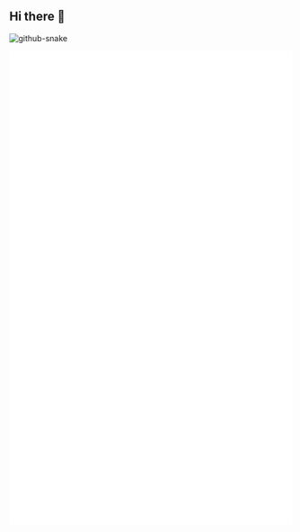 ## Hi there 👋

<!--
**wen0523/wen0523** is a ✨ _special_ ✨ repository because its `README.md` (this file) appears on your GitHub profile.

Here are some ideas to get you started:

- 🔭 I’m currently working on ...
- 🌱 I’m currently learning ...
- 👯 I’m looking to collaborate on ...
- 🤔 I’m looking for help with ...
- 💬 Ask me about ...
- 📫 How to reach me: ...
- 😄 Pronouns: ...
- ⚡ Fun fact: ...
-->
<picture>
  <source media="(prefers-color-scheme: dark)" srcset="https://github.com/wen0523/wen0523/blob/master/github-contribution-grid-snake-dark.svg" />
  <source media="(prefers-color-scheme: light)" srcset="https://github.com/wen0523/wen0523/blob/master/github-contribution-grid-snake.svg" />
  <img alt="github-snake" src="github-snake.svg" />
</picture>

![Metrics](/github-metrics.svg)
